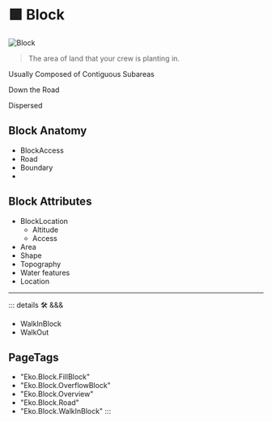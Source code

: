 
# 🟩  <eko>Block</eko>

![Block](/Eko/Block.png)

> The area of land that your crew is planting in.

Usually Composed of Contiguous Subareas

Down the Road

Dispersed

## Block Anatomy

- BlockAccess
- Road
- Boundary
-

## Block Attributes

- BlockLocation
    - Altitude
    - Access
- Area
- Shape
- Topography
- Water features
- Location

---

<!-- =================================================== -->
<!-- =================================================== -->
<!-- =================================================== -->
<!-- =================================================== -->
<!-- =================================================== -->
::: details 🛠 <dev>&&&</dev>



- WalkInBlock
- WalkOut



<h2>PageTags</h2>

- "Eko.Block.FillBlock"
- "Eko.Block.OverflowBlock"
- "Eko.Block.Overview"
- "Eko.Block.Road"
- "Eko.Block.WalkInBlock"
:::
